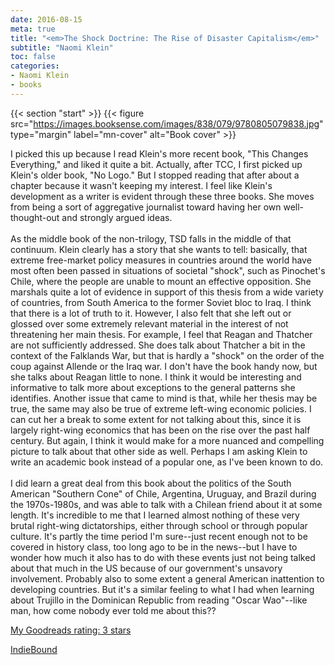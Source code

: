 ```yaml
---
date: 2016-08-15
meta: true
title: "<em>The Shock Doctrine: The Rise of Disaster Capitalism</em>"
subtitle: "Naomi Klein"
toc: false
categories:
- Naomi Klein
- books
---
```


{{< section "start" >}}
{{< figure src="https://images.booksense.com/images/838/079/9780805079838.jpg" type="margin" label="mn-cover" alt="Book cover" >}}

I picked this up because I read Klein's more recent book, "This Changes Everything," and liked it quite a bit. Actually, after TCC, I first picked up Klein's older book, "No Logo." But I stopped reading that after about a chapter because it wasn't keeping my interest. I feel like Klein's development as a writer is evident through these three books. She moves from being a sort of aggregative journalist toward having her own well-thought-out and strongly argued ideas.<br /><br />As the middle book of the non-trilogy, TSD falls in the middle of that continuum. Klein clearly has a story that she wants to tell: basically, that extreme free-market policy measures in countries around the world have most often been passed in situations of societal "shock", such as Pinochet's Chile, where the people are unable to mount an effective opposition. She marshals quite a lot of evidence in support of this thesis from a wide variety of countries, from South America to the former Soviet bloc to Iraq. I think that there is a lot of truth to it. However, I also felt that she left out or glossed over some extremely relevant material in the interest of not threatening her main thesis. For example, I feel that Reagan and Thatcher are not sufficiently addressed. She does talk about Thatcher a bit in the context of the Falklands War, but that is hardly a "shock" on the order of the coup against Allende or the Iraq war. I don't have the book handy now, but she talks about Reagan little to none. I think it would be interesting and informative to talk more about exceptions to the general patterns she identifies. Another issue that came to mind is that, while her thesis may be true, the same may also be true of extreme left-wing economic policies. I can cut her a break to some extent for not talking about this, since it is largely right-wing economics that has been on the rise over the past half century. But again, I think it would make for a more nuanced and compelling picture to talk about that other side as well. Perhaps I am asking Klein to write an academic book instead of a popular one, as I've been known to do.<br /><br />I did learn a great deal from this book about the politics of the South American "Southern Cone" of Chile, Argentina, Uruguay, and Brazil during the 1970s-1980s, and was able to talk with a Chilean friend about it at some length. It's incredible to me that I learned almost nothing of these very brutal right-wing dictatorships, either through school or through popular culture. It's partly the time period I'm sure--just recent enough not to be covered in history class, too long ago to be in the news--but I have to wonder how much it also has to do with these events just not being talked about that much in the US because of our government's unsavory involvement. Probably also to some extent a general American inattention to developing countries. But it's a similar feeling to what I had when learning about Trujillo in the Dominican Republic from reading "Oscar Wao"--like man, how come nobody ever told me about this??

[My Goodreads rating: 3 stars](https://www.goodreads.com/review/show/1721009933)  

[IndieBound](https://www.indiebound.org/book/9780805079838)
